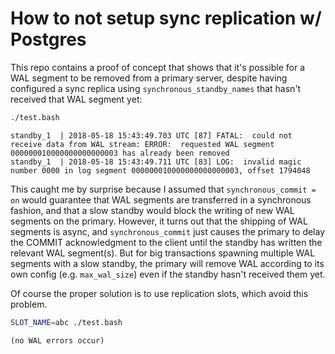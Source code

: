 # How to not setup sync replication w/ Postgres

This repo contains a proof of concept that shows that it's possible for a WAL
segment to be removed from a primary server, despite having configured a sync
replica using `synchronous_standby_names` that hasn't received that WAL segment
yet:

```bash
./test.bash
```
```
standby_1  | 2018-05-18 15:43:49.703 UTC [87] FATAL:  could not receive data from WAL stream: ERROR:  requested WAL segment 000000010000000000000003 has already been removed
standby_1  | 2018-05-18 15:43:49.711 UTC [83] LOG:  invalid magic number 0000 in log segment 000000010000000000000003, offset 1794048
```

This caught me by surprise because I assumed that `synchronous_commit = on`
would guarantee that WAL segments are transferred in a synchronous fashion, and
that a slow standby would block the writing of new WAL segments on the primary.
However, it turns out that the shipping of WAL segments is async, and
`synchronous_commit` just causes the primary to delay the COMMIT acknowledgment
to the client until the standby has written the relevant WAL segment(s). But
for big transactions spawning multiple WAL segments with a slow standby, the
primary will remove WAL according to its own config (e.g. `max_wal_size`)
even if the standby hasn't received them yet.

Of course the proper solution is to use replication slots, which avoid this
problem.

```bash
SLOT_NAME=abc ./test.bash
```
```
(no WAL errors occur)
```
